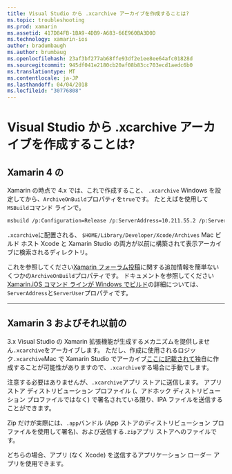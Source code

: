 ```yaml
---
title: Visual Studio から .xcarchive アーカイブを作成することは?
ms.topic: troubleshooting
ms.prod: xamarin
ms.assetid: 417D84FB-1BA9-4DB9-A683-66E960BA3D0D
ms.technology: xamarin-ios
author: bradumbaugh
ms.author: brumbaug
ms.openlocfilehash: 23af3bf277ab68ffe93df2e1ee8ee64afc01828d
ms.sourcegitcommit: 945df041e2180cb20af08b83cc703ecd1aedc6b0
ms.translationtype: MT
ms.contentlocale: ja-JP
ms.lasthandoff: 04/04/2018
ms.locfileid: "30776808"
---
```

# <a name="is-it-possible-to-create-a-xcarchive-archive-from-visual-studio"></a>Visual Studio から .xcarchive アーカイブを作成することは?

## <a name="for-xamarin-4"></a>Xamarin 4 の

Xamarin の時点で 4.x では、これで作成すること、 `.xcarchive` Windows を設定してから、`ArchiveOnBuild`プロパティを`true`です。 たとえばを使用して`MSBuild`コマンド ラインで。

```bash
msbuild /p:Configuration=Release /p:ServerAddress=10.211.55.2 /p:ServerUser=xamUser /p:Platform=iPhone /p:ArchiveOnBuild=true /t:"Build" MyProject.csproj
```

`.xcarchive`に配置される、 `$HOME/Library/Developer/Xcode/Archives` Mac ビルド ホスト Xcode と Xamarin Studio の両方が以前に構築されて表示アーカイブに検索されるディレクトリ。

これを参照してください[Xamarin フォーラム投稿](https://forums.xamarin.com/discussion/comment/156635/#Comment_156635)に関する追加情報を簡単ないくつかの`ArchiveOnBuild`プロパティです。 ドキュメントを参照してください[Xamarin.iOS コマンド ラインが Windows でビルド](~/ios/get-started/installation/windows/connecting-to-mac/index.md)の詳細については、`ServerAddress`と`ServerUser`プロパティです。

* * *

## <a name="for-xamarin-3-and-earlier"></a>Xamarin 3 およびそれ以前の

3.x Visual Studio の Xamarin 拡張機能が生成するメカニズムを提供しません`.xcarchive`をアーカイブします。 ただし、作成に使用されるロジック`.xcarchive`Mac で Xamarin Studio でアーカイブ[ここに記載されて](https://bugzilla.xamarin.com/show_bug.cgi?id=35#c5)独自に作成することが可能性がありますので、`.xcarchive`する場合に手動でします。

注意する必要はありませんが、`.xcarchive`アプリ ストアに送信します。 アプリ ストア ディストリビューション プロファイル (、アドホック ディストリビューション プロファイルではなく) で署名されている限り、IPA ファイルを送信することができます。

Zip だけが実際には、`.app`バンドル (App ストアのディストリビューション プロファイルを使用して署名)、および送信する`.zip`アプリ ストアへのファイルです。

どちらの場合、アプリ (なく Xcode) を送信するアプリケーション ローダー アプリを使用できます。

